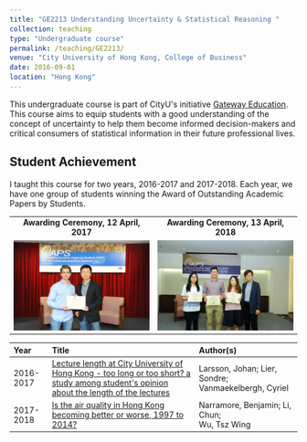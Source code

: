 ```yaml
---
title: "GE2213 Understanding Uncertainty & Statistical Reasoning "
collection: teaching
type: "Undergraduate course"
permalink: /teaching/GE2213/
venue: "City University of Hong Kong, College of Business"
date: 2016-09-01
location: "Hong Kong"
---
```


This undergraduate course is part of CityU's initiative [Gateway Education](https://www.cityu.edu.hk/edge/ge/). This course aims to equip students with a good understanding of the concept of uncertainty to help them become informed decision-makers and critical consumers of statistical information in their future professional lives.

## Student Achievement

I taught this course for two years, 2016-2017 and 2017-2018. Each year, we have one group of students winning the Award of Outstanding Academic Papers by Students.

<!--
Issue Date | Title | Author(s) | Programme |
:---: | :--- | :--- | :--- |
2016<br> to <br>2017 | [Lecture length at City University of Hong Kong - too long or too short? a study among student's opinion about the length of the lectures](http://dspace.cityu.edu.hk/handle/2031/8815) | Larsson, Johan; Lier, Sondre, Vanmaekelbergh, Cyriel | Exchange Student |
2017<br> to <br>2018 | [Is the air quality in Hong Kong becoming better or worse, 1997 to 2014?](http://dspace.cityu.edu.hk/handle/2031/102) | Narramore, Benjamin; Li, Chun; Wu, Tsz Wing | Bachelor of Business Administration (Honours) in Business Analysis |

### Awarding Ceremony, 12 April, 2017
<img src="/images/oaps2016_small.jpg" alt="drawing" style="width:350px;" Title="OAPS Certificate Awarding Ceremony, April 2017"/>
### Awarding Ceremony, 13 April, 2018
<img src="/images/oaps_cer2018_44.jpg" alt="drawing" style="width:350px;" Title="OAPS Certificate Awarding Ceremony, April 2017"/>
-->

<table style="border-collapse: collapse; border: none;">
  <tr style="border: none;">
    <td style="border: none; text-align: center;"><strong>Awarding Ceremony, 12 April, 2017</strong></td>
    <td style="border: none; text-align: center;"><strong>Awarding Ceremony, 13 April, 2018</strong></td>
  </tr>
  <tr style="border: none;">
    <td style="border: none; text-align: center;"><img src="/images/oaps_cere_2017.jpg" style="width:520px;" Title="OAPS Certificate Awarding Ceremony, April 2017"/></td>
    <td style="border: none; text-align: center;"><img src="/images/oaps_cer_2018.jpg" style="width:520px;" Title="OAPS Certificate Awarding Ceremony, April 2018"/></td>
  </tr>
</table>  

Year | Title | Author(s) |
:--- | :--- | :--- |
2016-2017 | [Lecture length at City University of Hong Kong - too long or too short? a study among student's opinion about the length of the lectures](http://dspace.cityu.edu.hk/handle/2031/8815) | Larsson, Johan; Lier, Sondre; Vanmaekelbergh, Cyriel |
2017-2018 | [Is the air quality in Hong Kong becoming better or worse, 1997 to 2014?](http://dspace.cityu.edu.hk/handle/2031/102) | Narramore, Benjamin; Li, Chun;<br>Wu, Tsz Wing |
